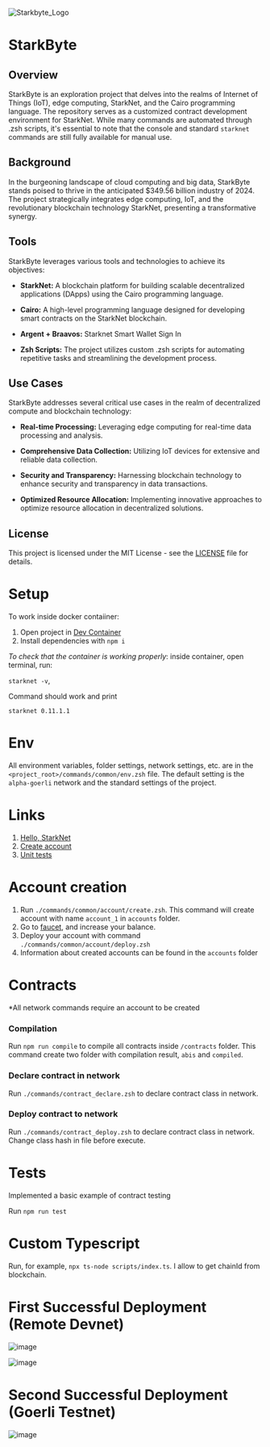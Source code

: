 ![Starkbyte_Logo](https://github.com/TechieTeee/StarkByte/assets/100870737/d75d0e48-5860-4c99-930d-86e13bf33c9b)
# StarkByte

## Overview
StarkByte is an exploration project that delves into the realms of Internet of Things (IoT), edge computing, StarkNet, and the Cairo programming language. The repository serves as a customized contract development environment for StarkNet. While many commands are automated through .zsh scripts, it's essential to note that the console and standard `starknet` commands are still fully available for manual use.

## Background
In the burgeoning landscape of cloud computing and big data, StarkByte stands poised to thrive in the anticipated $349.56 billion industry of 2024. The project strategically integrates edge computing, IoT, and the revolutionary blockchain technology StarkNet, presenting a transformative synergy.

## Tools
StarkByte leverages various tools and technologies to achieve its objectives:

- **StarkNet:** A blockchain platform for building scalable decentralized applications (DApps) using the Cairo programming language.
  
- **Cairo:** A high-level programming language designed for developing smart contracts on the StarkNet blockchain.

- **Argent + Braavos:** Starknet Smart Wallet Sign In

- **Zsh Scripts:** The project utilizes custom .zsh scripts for automating repetitive tasks and streamlining the development process.

## Use Cases
StarkByte addresses several critical use cases in the realm of decentralized compute and blockchain technology:

- **Real-time Processing:** Leveraging edge computing for real-time data processing and analysis.

- **Comprehensive Data Collection:** Utilizing IoT devices for extensive and reliable data collection.

- **Security and Transparency:** Harnessing blockchain technology to enhance security and transparency in data transactions.

- **Optimized Resource Allocation:** Implementing innovative approaches to optimize resource allocation in decentralized solutions.


## License
This project is licensed under the MIT License - see the [LICENSE](LICENSE) file for details.


# Setup
To work inside docker contaiiner:
1. Open project in <a href="https://code.visualstudio.com/docs/devcontainers/tutorial">Dev Container</a> 
2. Install dependencies with `npm i`

<i>To check that the container is working properly</i>: inside container, open terminal, run:

 `starknet -v`, 

Command should work and print

`starknet 0.11.1.1`

# Env
All environment variables, folder settings, network settings, etc. are in the `<project_root>/commands/common/env.zsh` file. The default setting is the `alpha-goerli` network and the standard settings of the project.

# Links
1. <a href="https://www.cairo-lang.org/docs/hello_starknet/index.html">Hello, StarkNet</a>
2. <a href="https://www.cairo-lang.org/docs/hello_starknet/account_setup.html#creating-an-account">Create account</a>
2. <a href="https://www.cairo-lang.org/docs/hello_starknet/unit_tests.html">Unit tests</a>


# Account creation
1. Run `./commands/common/account/create.zsh`. This command will create account with name `account_1` in `accounts` folder.
2. Go to <a href="https://faucet.goerli.starknet.io/">faucet</a>, and increase your balance.
3. Deploy your account with command `./commands/common/account/deploy.zsh`
4. Information about created accounts can be found in the `accounts` folder

# Contracts
*All network commands require an account to be created
### Compilation
Run `npm run compile` to compile all contracts inside `/contracts` folder. This command create two folder with compilation result, `abis` and `compiled`.
### Declare contract in network
Run `./commands/contract_declare.zsh` to declare contract class in network.
### Deploy contract to network
Run `./commands/contract_deploy.zsh` to declare contract class in network. Change class hash in file before execute.

# Tests
Implemented a basic example of contract testing


Run `npm run test`

# Custom Typescript
Run, for example, `npx ts-node scripts/index.ts`. I allow to get chainId from blockchain.

# First Successful Deployment (Remote Devnet)
![image](https://github.com/TechieTeee/StarkByte/assets/100870737/527cb095-b980-4838-8700-d0e6d5346b62)

![image](https://github.com/TechieTeee/StarkByte/assets/100870737/47cb9f32-4e6a-4a24-a210-7385c7d38305)

# Second Successful Deployment (Goerli Testnet)
![image](https://github.com/TechieTeee/StarkByte/assets/100870737/0f8cecb8-c7f9-48c0-90bc-6c145ca87605)

